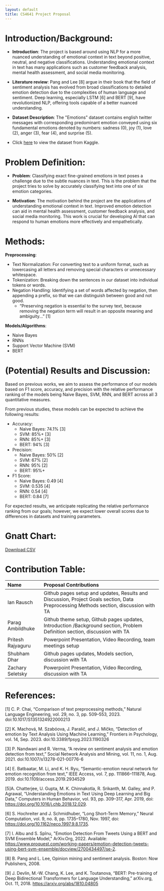 ```yaml
---
layout: default
title: CS4641 Project Proposal
---
```


# Introduction/Background:

- **Introduction**: The project is based around using NLP for a more nuanced understanding of emotional context in text beyond positive, neutral, and negative classifications. Understanding emotional context in text has many applications such as customer feedback analysis, mental health assessment, and social media monitoring.
- **Literature review**: Pang and Lee [8] argue in their book that the field of sentiment analysis has evolved from broad classifications to detailed emotion detection due to the complexities of human language and sentiment. Deep learning, especially LSTM [6] and BERT [9], have revolutionized NLP, offering tools capable of a better nuanced understanding.

- **Dataset Description**: The "Emotions" dataset contains english twitter messages with corresponding predominant emotion conveyed using six fundamental emotions denoted by numbers:
  sadness (0), joy (1), love (2), anger (3), fear (4), and surprise (5).

- Click [here](https://www.kaggle.com/datasets/nelgiriyewithana/emotions) to view the dataset from Kaggle.

# Problem Definition:

- **Problem**: Classifying exact fine-grained emotions in text poses a challenge due to the subtle nuances in text. This is the problem that the project tries to solve by accurately classifying text into one of six emotion categories.

- **Motivation**: The motivation behind the project are the applications of understanding emotional context in text. Improved emotion detection can aid in mental health assessment, customer feedback analysis, and social media monitoring. This work is crucial for developing AI that can respond to human emotions more effectively and empathetically.

# Methods:

**Preprocessing**:

- Text Normalization: For converting text to a uniform format, such as lowercasing all letters and removing special characters or unnecessary whitespace.
- Tokenization: Breaking down the sentences in our dataset into individual tokens or words.
- Negation Handling: Identifying a set of words affected by negation, then appending a prefix, so that we can distinguish between good and not good.
  - “Preserving negation is essential to the survey text, because removing the negation term will result in an opposite meaning and ambiguity…” [1]

**Models/Algorithms**:

- Naive Bayes
- RNNs
- Support Vector Machine (SVM)
- BERT

# (Potential) Results and Discussion:

Based on previous works, we aim to assess the performance of our models based on F1 score, accuracy, and precision with the relative performance ranking of the models being Naive Bayes, SVM, RNN, and BERT across all 3 quantitative measures.

From previous studies, these models can be expected to achieve the following results:

- Accuracy:
  - Naive Bayes: 74.1% [3]
  - SVM: 85%+ [3]
  - RNN: 85%+ [3]
  - BERT: 94% [3]
- Precision:
  - Naive Bayes: 50% [2]
  - SVM: 67% [2]
  - RNN: 95% [2]
  - BERT: 95%+
- F1 Score:
  - Naive Bayes: 0.49 [4]
  - SVM: 0.535 [4]
  - RNN: 0.54 [4]
  - BERT: 0.84 [7]

For expected results, we anticipate replicating the relative performance ranking from our goals; however, we expect lower overall scores due to differences in datasets and training parameters.

# Gnatt Chart:

[Download CSV](GanttChart.xlsx)

# Contribution Table:

| Name              | Proposal Contributions                                                                                                                |
| :---------------- | :------------------------------------------------------------------------------------------------------------------------------------ |
| Ian Rausch        | Github pages setup and updates, Results and Discussion, Project Goals section, Data Preprocessing Methods section, discussion with TA |
| Parag Ambildhuke  | Github theme setup, Github pages updates, Introduction /Background section, Problem Definition section, discussion with TA            |
| Pritesh Rajyaguru | Powerpoint Presentation, Video Recording, team meetings setup                                                                         |
| Shubham Dhar      | Github pages updates, Models section, discussion with TA                                                                              |
| Zachary Seletsky  | Powerpoint Presentation, Video Recording, discussion with TA                                                                          |

# References:

[1] C. P. Chai, “Comparison of text preprocessing methods,” Natural Language Engineering, vol. 29, no. 3, pp. 509–553, 2023. doi:10.1017/S1351324922000213

[2] K. Machová, M. Szabóova, J. Paralič, and J. Mičko, “Detection of emotion by Text Analysis Using Machine Learning,” Frontiers in Psychology, vol. 14, Sep. 2023. doi:10.3389/fpsyg.2023.1190326

[3] P. Nandwani and R. Verma, “A review on sentiment analysis and emotion detection from text,” Social Network Analysis and Mining, vol. 11, no. 1, Aug. 2021. doi:10.1007/s13278-021-00776-6

[4] E. Batbaatar, M. Li, and K. H. Ryu, “Semantic-emotion neural network for emotion recognition from text,” IEEE Access, vol. 7, pp. 111866–111878, Aug. 2019. doi:10.1109/access.2019.2934529

[5]A. Chatterjee, U. Gupta, M. K. Chinnakotla, R. Srikanth, M. Galley, and P. Agrawal, “Understanding Emotions in Text Using Deep Learning and Big Data,” Computers in Human Behavior, vol. 93, pp. 309–317, Apr. 2019, doi: https://doi.org/10.1016/j.chb.2018.12.029.

[6] S. Hochreiter and J. Schmidhuber, “Long Short-Term Memory,” Neural Computation, vol. 9, no. 8, pp. 1735–1780, Nov. 1997, doi: https://doi.org/10.1162/neco.1997.9.8.1735.

[7] I. Albu and S. Spînu, "Emotion Detection From Tweets Using a BERT and SVM Ensemble Model," ArXiv.Org, 2022. Available: https://www.proquest.com/working-papers/emotion-detection-tweets-using-bert-svm-ensemble/docview/2700434497/se-2.

[8] B. Pang and L. Lee, Opinion mining and sentiment analysis. Boston: Now Publishers, 2008.

[9] J. Devlin, M.-W. Chang, K. Lee, and K. Toutanova, “BERT: Pre-training of Deep Bidirectional Transformers for Language Understanding,” arXiv.org, Oct. 11, 2018. https://arxiv.org/abs/1810.04805

